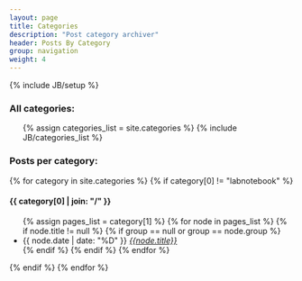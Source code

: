 ```yaml
---
layout: page
title: Categories
description: "Post category archiver"
header: Posts By Category
group: navigation
weight: 4
---
```

{% include JB/setup %}

<h3>All categories:</h3>
<ul class="tags list-inline list-unstyled">
	{% assign categories_list = site.categories %}
	{% include JB/categories_list %}
</ul>

<h3>Posts per category:</h3>
{% for category in site.categories %}
{% if category[0] != "labnotebook" %}
<h4 id="{{ category[0] }}-ref">{{ category[0] | join: "/" }}</h4>
<ul>
{% assign pages_list = category[1] %}
{% for node in pages_list %}
{% if node.title != null %}
{% if group == null or group == node.group %}
<li>
{{ node.date | date: "%D" }}
<i><a href="{{ BASE_PATH }}{{node.url}}">{{node.title}}</a></i>
</li>
{% endif %}
{% endif %}
{% endfor %}
</ul>
{% endif %}
{% endfor %}

